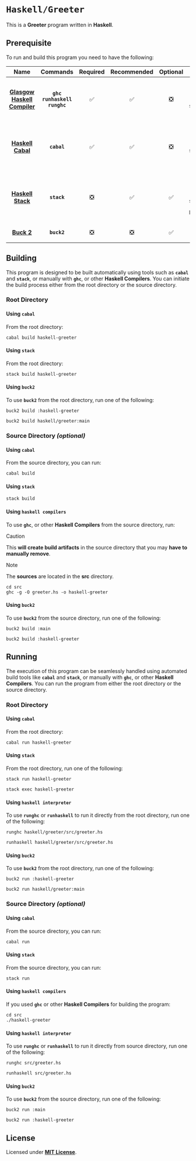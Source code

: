 # `Haskell/Greeter`

This is a **Greeter** program written in **Haskell**.

## Prerequisite

To run and build this program you need to have the following:

<div align="center">

| Name | Commands | Required | Recommended | Optional | Notes |
|:----:|:--------:|:--------:|:-----------:|:--------:|:-----:|
| [**Glasgow Haskell Compiler**](https://www.haskell.org/ghc/distribution_packages.html) | **`ghc`**<br>**`runhaskell`**<br>**`runghc`** | &#9989; | &#9989; | &#10062; | **`ghcup install ghc`**<br>or<br>**`sudo apt install ghc`** |
| [**Haskell Cabal**](https://www.haskell.org/cabal/download.html) | **`cabal`** | &#9989; | &#9989; | &#10062; | **`ghcup install cabal`**<br>or<br>**`sudo apt install cabal-install`** |
| [**Haskell Stack**](https://releases.llvm.org/download.html) | **`stack`** | &#10062; | &#9989; | &#9989; | **`ghcup install stack`**<br>or<br>**`sudo apt install haskell-stack`** |
| [**Buck 2**](https://buck2.build/docs/getting_started/) | **`buck2`** | &#10062; | &#10062; | &#9989; | **`cargo install buck2`** |

</div>

## Building

This program is designed to be built automatically using tools such as **`cabal`** and **`stack`**, or manually with **`ghc`**, or other **Haskell Compilers**. You can initiate the build process either from the root directory or the source directory.

### Root Directory

#### Using `cabal`

From the root directory:

```
cabal build haskell-greeter
```

#### Using `stack`

From the root directory:

```
stack build haskell-greeter
```

#### Using `buck2`

To use **`buck2`** from the root directory, run one of the following:

```
buck2 build :haskell-greeter
```
```
buck2 build haskell/greeter:main
```

### Source Directory _(optional)_

#### Using `cabal`

From the source directory, you can run:

```
cabal build
```

#### Using `stack`

```
stack build
```

#### Using `haskell compilers`

To use **`ghc`**, or other **Haskell Compilers** from the source directory, run:

> [!CAUTION]
> This **will create build artifacts** in the source directory that you may
> **have to manually remove**.

> [!NOTE]
> The **sources** are located in the **src** directory.

```
cd src
ghc -g -O greeter.hs -o haskell-greeter
```

#### Using `buck2`

To use **`buck2`** from the source directory, run one of the following:

```
buck2 build :main
```
```
buck2 build :haskell-greeter
```

## Running

The execution of this program can be seamlessly handled using automated build tools like **`cabal`** and **`stack`**, or manually with **`ghc`**, or other **Haskell Compilers**. You can run the program from either the root directory or the source directory.

### Root Directory

#### Using `cabal`

From the root directory:

```
cabal run haskell-greeter
```

#### Using `stack`

From the root directory, run one of the following:

```
stack run haskell-greeter
```
```
stack exec haskell-greeter
```

#### Using `haskell interpreter`

To use **`runghc`** or **`runhaskell`** to run it directly from the root directory, run one of the following:

```
runghc haskell/greeter/src/greeter.hs
```
```
runhaskell haskell/greeter/src/greeter.hs
```

#### Using `buck2`

To use **`buck2`** from the root directory, run one of the following:

```
buck2 run :haskell-greeter
```
```
buck2 run haskell/greeter:main
```

### Source Directory _(optional)_

#### Using `cabal`

From the source directory, you can run:

```
cabal run
```

#### Using `stack`

From the source directory, you can run:

```
stack run
```

#### Using `haskell compilers`

If you used **`ghc`** or other **Haskell Compilers** for building the program:

```
cd src
./haskell-greeter
```

#### Using `haskell interpreter`

To use **`runghc`** or **`runhaskell`** to run it directly from source directory, run one of the following:

```
runghc src/greeter.hs
```
```
runhaskell src/greeter.hs
```

#### Using `buck2`

To use **`buck2`** from the source directory, run one of the following:

```
buck2 run :main
```
```
buck2 run :haskell-greeter
```

## License

Licensed under [**MIT License**](LICENSE).
